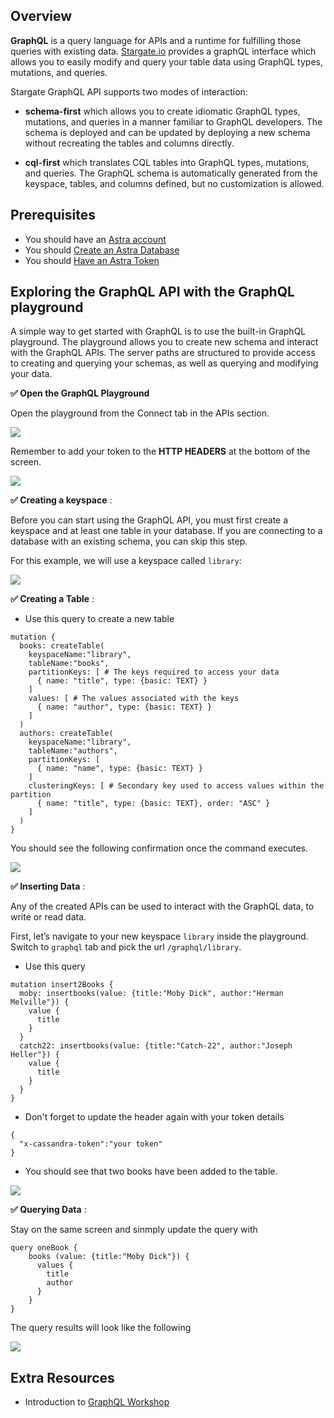 ## Overview

**GraphQL** is a query language for APIs and a runtime for fulfilling those queries with existing data. [Stargate.io](https://stargate.io/) provides a graphQL interface which allows you to easily modify and query your table data using GraphQL types, mutations, and queries.

Stargate GraphQL API supports two modes of interaction:

- **schema-first** which allows you to create idiomatic GraphQL types, mutations, and queries in a manner familiar to GraphQL developers. The schema is deployed and can be updated by deploying a new schema without recreating the tables and columns directly.

- **cql-first** which translates CQL tables into GraphQL types, mutations, and queries. The GraphQL schema is automatically generated from the keyspace, tables, and columns defined, but no customization is allowed.


## Prerequisites

- You should have an [Astra account](https://astra.dev/3B7HcYo)
- You should [Create an Astra Database](/docs/pages/astra/create-instance/)
- You should [Have an Astra Token](/docs/pages/astra/create-token/)

## Exploring the GraphQL API with the GraphQL playground

A simple way to get started with GraphQL is to use the built-in GraphQL playground. The playground allows you to create new schema and interact with the GraphQL APIs. The server paths are structured to provide access to creating and querying your schemas, as well as querying and modifying your data. 


**✅ Open the GraphQL Playground**

Open the playground from the Connect tab in the APIs section.

<img src="../../../../img/stargate-api-graphql/connect.png" />

Remember to add your token to the **HTTP HEADERS** at the bottom of the screen.

<img src="../../../../img/stargate-api-graphql/playground1.png" />

**✅ Creating a keyspace** :

Before you can start using the GraphQL API, you must first create a keyspace and at least one table in your database. If you are connecting to a database with an existing schema, you can skip this step.

For this example, we will use a keyspace called `library`:

<img src="../../../../img/stargate-api-graphql/create-keyspace1.png" />

**✅ Creating a Table** :

- Use this query to create a new table
```
mutation {
  books: createTable(
    keyspaceName:"library",
    tableName:"books",
    partitionKeys: [ # The keys required to access your data
      { name: "title", type: {basic: TEXT} }
    ]
    values: [ # The values associated with the keys
      { name: "author", type: {basic: TEXT} }
    ]
  )
  authors: createTable(
    keyspaceName:"library",
    tableName:"authors",
    partitionKeys: [
      { name: "name", type: {basic: TEXT} }
    ]
    clusteringKeys: [ # Secondary key used to access values within the partition
      { name: "title", type: {basic: TEXT}, order: "ASC" }
    ]
  )
}
```

You should see the following confirmation once the command executes.

<img src="../../../../img/stargate-api-graphql/createtables.png" />

**✅ Inserting Data** :

Any of the created APIs can be used to interact with the GraphQL data, to write or read data.

First, let’s navigate to your new keyspace `library` inside the playground. Switch to `graphql` tab and pick the url `/graphql/library`.

- Use this query
```
mutation insert2Books {
  moby: insertbooks(value: {title:"Moby Dick", author:"Herman Melville"}) {
    value {
      title
    }
  }
  catch22: insertbooks(value: {title:"Catch-22", author:"Joseph Heller"}) {
    value {
      title
    }
  }
}
```

- Don't forget to update the header again with your token details
```
{
  "x-cassandra-token":"your token"
}
```
- You should see that two books have been added to the table.

<img src="../../../../img/stargate-api-graphql/insertdata.png" />


**✅ Querying Data** :

Stay on the same screen and sinmply update the query with 
```
query oneBook {
    books (value: {title:"Moby Dick"}) {
      values {
        title
        author
      }
    }
}
```

The query results will look like the following

<img src="../../../../img/stargate-api-graphql/readdata.png" />


## Extra Resources

- Introduction to [GraphQL Workshop](https://github.com/datastaxdevs/workshop-intro-to-graphql)
